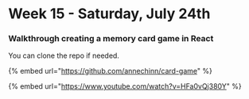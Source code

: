 # Week 15 - Saturday, July 24th

### Walkthrough creating a memory card game in React

You can clone the repo if needed.

{% embed url="https://github.com/annechinn/card-game" %}



{% embed url="https://www.youtube.com/watch?v=HFa0vQj380Y" %}



